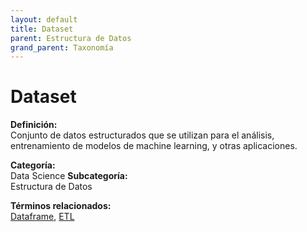 ```yaml
---
layout: default
title: Dataset
parent: Estructura de Datos
grand_parent: Taxonomía
---
```


# Dataset

**Definición:**  
Conjunto de datos estructurados que se utilizan para el análisis, entrenamiento de modelos de machine learning, y otras aplicaciones.

**Categoría:**  
Data Science 
**Subcategoría:**  
Estructura de Datos

**Términos relacionados:**  
[Dataframe](https://maleniski.github.io/diccionario-angl-tec-mx/docs/taxonomia/data-science/estructura-de-datos/dataframe.html), [ETL](https://maleniski.github.io/diccionario-angl-tec-mx/docs/taxonomia/data-science/estructura-de-datos/etl.html)
